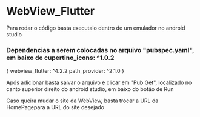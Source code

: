 # WebView_Flutter

Para rodar o código basta executalo dentro de um emulador no android studio

### Dependencias a serem colocadas no arquivo "pubspec.yaml", em baixo de cupertino_icons: ^1.0.2

{
  webview_flutter: ^4.2.2
  path_provider: ^2.1.0
}

Após adicionar basta salvar o arquivo e clicar em "Pub Get", localizado no canto superior direito do android studio, em baixo do botão de Run

Caso queira mudar o site da WebView, basta trocar a URL da HomePagepara a URL do site desejado
